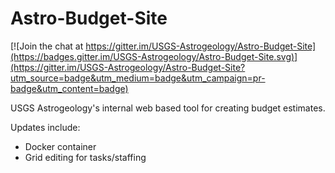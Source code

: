 # Astro-Budget-Site

[![Join the chat at https://gitter.im/USGS-Astrogeology/Astro-Budget-Site](https://badges.gitter.im/USGS-Astrogeology/Astro-Budget-Site.svg)](https://gitter.im/USGS-Astrogeology/Astro-Budget-Site?utm_source=badge&utm_medium=badge&utm_campaign=pr-badge&utm_content=badge)

USGS Astrogeology's internal web based tool for creating budget estimates.

Updates include:

* Docker container
* Grid editing for tasks/staffing
